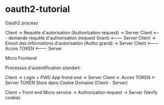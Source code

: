 # oauth2-tutorial


Oauth2 process

Client -> Requête d'autorisation (Authorization request) -> Server 
Client <--- demande requête d'authorisation (request Grant) <--- Server
Client -> Envoit des informations d'autorisation (Autho grand) -> Server
Client <---  Acces TOKEN <--- Server



Micro Frontend

Processus d'autentification standart:

Client -> Login + PWD App frond end -> Server 
 Client <- Acces TOKEN <- Server
TOKEN Store dans Cookie Domaine (Client - Server)

Client = Front end Micro service -> Authorization request -> Server (Verify cookie)
                      
